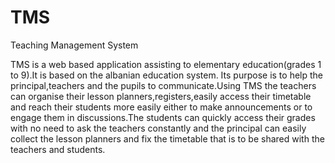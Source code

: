 # TMS

Teaching Management System

TMS is a web based application assisting to elementary education(grades 1 to 9).It is based on the albanian education system.
Its purpose is to help the principal,teachers and the pupils to communicate.Using TMS the teachers can organise their lesson planners,registers,easily access their timetable and reach their students more easily  either to make announcements or to engage them in discussions.The students can quickly access their grades with no need to ask the teachers constantly and  the principal can easily collect the lesson planners and fix the timetable that is to be shared with the teachers and students.

